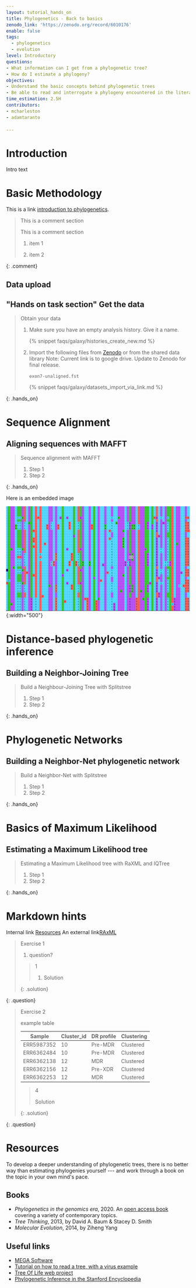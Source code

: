 ```yaml
---
layout: tutorial_hands_on
title: Phylogenetics - Back to basics
zenodo_link: 'https://zenodo.org/record/6010176'
enable: false
tags:
  - phylogenetics
  - evolution
level: Introductory
questions:
- What information can I get from a phylogenetic tree?
- How do I estimate a phylogeny?
objectives:
- Understand the basic concepts behind phylogenetic trees
- Be able to read and interrogate a phylogeny encountered in the literature
time_estimation: 2.5H
contributors:
- mcharleston
- adamtaranto

---
```


# Introduction
Intro text


# Basic Methodology
This is a link [introduction to phylogenetics](https://www.ebi.ac.uk/training/online/courses/introduction-to-phylogenetics/).

> <comment-title>This is a comment section</i></comment-title>
>
> This is a comment section
>
> 1. item 1
>
> 2. item 2
>
{: .comment}

## Data upload

## "Hands on task section" Get the data
> <hands-on-title>Obtain your data</hands-on-title>
>
> 1. Make sure you have an empty analysis history. Give it a name.
>
>    {% snippet faqs/galaxy/histories_create_new.md %}
>
> 2. Import the following files from [Zenodo](https://tinyurl.com/phylo-trees-1-data) or from the shared data library
>     Note: Current link is to google drive. Update to Zenodo for final release.
>
>    ```
>    exon7-unaligned.fst
>    ```
>
>    {% snippet faqs/galaxy/datasets_import_via_link.md %}
>
{: .hands_on}


# Sequence Alignment


## Aligning sequences with MAFFT

> <hands-on-title>Sequence alignment with MAFFT</hands-on-title>
>
> 1. Step 1
> 2. Step 2
>
{: .hands_on}

Here is an embedded image

![Alignment](./images/MEGA_alignment.png){:width="500"}


# Distance-based phylogenetic inference

## Building a Neighbor-Joining Tree 

> <hands-on-title>Build a Neighbour-Joining Tree with Splitstree</hands-on-title>
>
> 1. Step 1
> 2. Step 2
>
{: .hands_on}


# Phylogenetic Networks


## Building a Neighbor-Net phylogenetic network

> <hands-on-title>Build a Neighbor-Net with Splitstree</hands-on-title>
>
> 1. Step 1
> 2. Step 2
>
{: .hands_on}


# Basics of Maximum Likelihood

##  Estimating a Maximum Likelihood tree 

> <hands-on-title>Estimating a Maximum Likelihood tree with RaXML and IQTree</hands-on-title>
>
> 1. Step 1
> 2. Step 2
>
{: .hands_on}



# Markdown hints
Internal link [Resources](#resources) 
An external link[RAxML](https://cme.h-its.org/exelixis/web/software/raxml/)


> <question-title>Exercise 1</question-title>
>
> 1. question?
>
> > <solution-title>1</solution-title>
> >
> > 1. Solution
> >
> {: .solution}
>
{: .question}


> <question-title>Exercise 2</question-title>
>
> example table
>
> | Sample       | Cluster_id | DR profile | Clustering  |
> |--------------|------------|------------|-------------|
> | ERR5987352   | 10         | Pre-MDR    | Clustered   |
> | ERR6362484   | 10         | Pre-MDR    | Clustered   |
> | ERR6362138   | 12         | MDR        | Clustered   |
> | ERR6362156   | 12         | Pre-XDR    | Clustered   |
> | ERR6362253   | 12         | MDR        | Clustered   |
>
> > <solution-title>4</solution-title>
> >
> > Solution
> >
> {: .solution}
>
{: .question}


# Resources
To develop a deeper understanding of phylogenetic trees, there is no better way than estimating phylogenies yourself --- and work through a book on the topic in your own mind's pace.

## Books
- *Phylogenetics in the genomics era*, 2020. An [open access book](https://hal.inria.fr/PGE) covering a variety of contemporary topics.
- *Tree Thinking*, 2013, by David A. Baum & Stacey D. Smith
- *Molecular Evolution*, 2014, by Ziheng Yang

## Useful links
- [MEGA Software](https://megasoftware.net/)
- [Tutorial on how to read a tree, with a virus example](https://artic.network/how-to-read-a-tree.html)
- [Tree Of Life web project](http://tolweb.org)
- [Phylogenetic Inference in the Stanford Encyclopedia](https://plato.stanford.edu/entries/phylogenetic-inference/)
